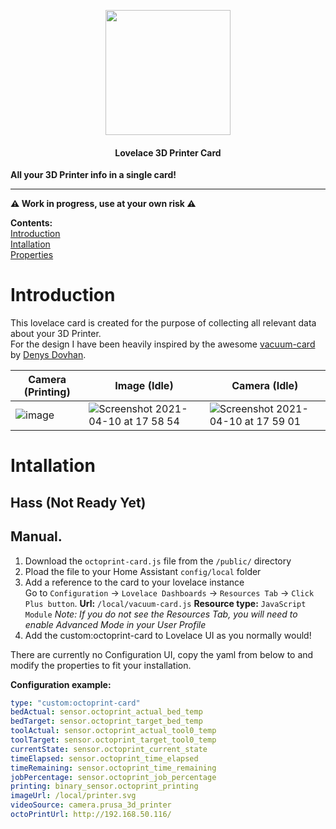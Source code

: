 <p align="center">
  <img height=200 src="https://user-images.githubusercontent.com/8472619/114278237-1320f700-9a2f-11eb-80d9-ac86238cccd5.png"/>
</p>

<h4 align="center">Lovelace 3D Printer Card</h2>
<strong align="center">All your 3D Printer info in a single card!</strong>

---

**⚠️ Work in progress, use at your own risk ⚠️**

**Contents:**  
[Introduction](#Introduction)  
[Intallation](#Intallation)   
[Properties](#Properties)  

# Introduction
This lovelace card is created for the purpose of collecting all relevant data about your 3D Printer.  
For the design I have been heavily inspired by the awesome [vacuum-card](https://github.com/denysdovhan/vacuum-card) by [Denys Dovhan](https://github.com/denysdovhan).

| Camera (Printing) | Image (Idle) | Camera (Idle) |
|---|---|---|
| ![image](https://user-images.githubusercontent.com/8472619/114276747-50ce5180-9a28-11eb-99d5-2f921a8aba67.png) | ![Screenshot 2021-04-10 at 17 58 54](https://user-images.githubusercontent.com/8472619/114276753-5deb4080-9a28-11eb-8ee9-3ce6b31cec29.png) | ![Screenshot 2021-04-10 at 17 59 01](https://user-images.githubusercontent.com/8472619/114276763-66437b80-9a28-11eb-9cc6-1585f46b1cc5.png) |

# Intallation

## Hass (Not Ready Yet)
## Manual. 

1. Download the `octoprint-card.js` file from the `/public/` directory
2. Pload the file to your Home Assistant `config/local` folder
3. Add a reference to the card to your lovelace instance   
    Go to `Configuration` → `Lovelace Dashboards` → `Resources Tab` → `Click Plus button`. 
      **Url:** `/local/vacuum-card.js`
      **Resource type:** `JavaScript Module` 
      _Note: If you do not see the Resources Tab, you will need to enable Advanced Mode in your User Profile_
4. Add the custom:octoprint-card to Lovelace UI as you normally would!

There are currently no Configuration UI, copy the yaml from below to and modify the properties to fit your installation.

**Configuration example:**
```yaml
type: "custom:octoprint-card"
bedActual: sensor.octoprint_actual_bed_temp
bedTarget: sensor.octoprint_target_bed_temp
toolActual: sensor.octoprint_actual_tool0_temp
toolTarget: sensor.octoprint_target_tool0_temp
currentState: sensor.octoprint_current_state
timeElapsed: sensor.octoprint_time_elapsed
timeRemaining: sensor.octoprint_time_remaining
jobPercentage: sensor.octoprint_job_percentage
printing: binary_sensor.octoprint_printing
imageUrl: /local/printer.svg
videoSource: camera.prusa_3d_printer
octoPrintUrl: http://192.168.50.116/
```
